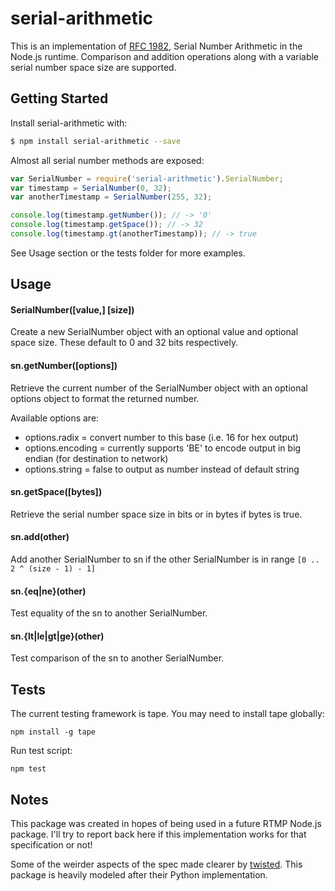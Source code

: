 # serial-arithmetic
This is an implementation of [RFC 1982](https://tools.ietf.org/html/rfc1982),
Serial Number Arithmetic in the Node.js runtime. Comparison and addition operations
along with a variable serial number space size are supported.

## Getting Started
Install serial-arithmetic with:

```sh
$ npm install serial-arithmetic --save
```

Almost all serial number methods are exposed:

```js
var SerialNumber = require('serial-arithmetic').SerialNumber;
var timestamp = SerialNumber(0, 32);
var anotherTimestamp = SerialNumber(255, 32);

console.log(timestamp.getNumber()); // -> '0'
console.log(timestamp.getSpace()); // -> 32
console.log(timestamp.gt(anotherTimestamp)); // -> true
```
See Usage section or the tests folder for more examples.

## Usage

#### SerialNumber([value,] [size])
Create a new SerialNumber object with an optional value and optional space size.
These default to 0 and 32 bits respectively.

#### sn.getNumber([options])
Retrieve the current number of the SerialNumber object with an optional options
object to format the returned number.

Available options are:
* options.radix = convert number to this base (i.e. 16 for hex output)
* options.encoding = currently supports 'BE' to encode output in big endian (for destination to network)
* options.string = false to output as number instead of default string

#### sn.getSpace([bytes])
Retrieve the serial number space size in bits or in bytes if bytes is true.

#### sn.add(other)
Add another SerialNumber to sn if the other SerialNumber is in range
```[0 .. 2 ^ (size - 1) - 1]```

#### sn.{eq|ne}(other)
Test equality of the sn to another SerialNumber.

#### sn.{lt|le|gt|ge}(other)
Test comparison of the sn to another SerialNumber.

## Tests
The current testing framework is tape. You may need to install tape globally:

```npm install -g tape```

Run test script:

```npm test```

## Notes
This package was created in hopes of being used in a future RTMP Node.js package. I'll
try to report back here if this implementation works for that specification or not!

Some of the weirder aspects of the spec made clearer by [twisted](https://github.com/twisted/twisted).
This package is heavily modeled after their Python implementation.
